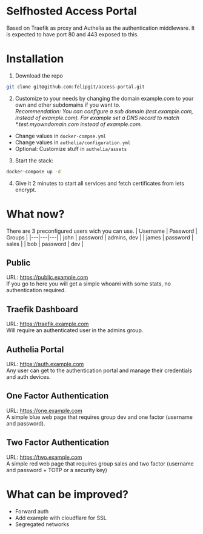 # Selfhosted Access Portal
Based on Traefik as proxy and Authelia as the authentication middleware. It is expected to have port 80 and 443 exposed to this.
# Installation
1. Download the repo
```bash
git clone git@github.com:felipgit/access-portal.git
```
2. Customize to your needs by changing the domain example.com to your own and other subdomains if you want to.  
_Recommendation: You can configure a sub domain (test.example.com, instead of example.com). For example set a DNS record to match *.test.myowndomain.com instead of example.com._  
- Change values in `docker-compse.yml`
- Change values in `authelia/configuration.yml`
- Optional: Customize stuff in `authelia/assets`

3. Start the stack:
```bash
docker-compose up -d
```
4. Give it 2 minutes to start all services and fetch certificates from lets encrypt.
# What now?
There are 3 preconfigured users wich you can use.
| Username | Password | Groups |
|---|---|---|
| john | password | admins, dev |
| james | password | sales |
| bob | password | dev |
## Public
URL: https://public.example.com  
If you go to here you will get a simple whoami with some stats, no authentication required.
## Traefik Dashboard
URL: https://traefik.example.com  
Will require an authenticated user in the admins group.
## Authelia Portal
URL: https://auth.example.com  
Any user can get to the authentication portal and manage their credentials and auth devices.
## One Factor Authentication
URL: https://one.example.com  
A simple blue web page that requires group dev and one factor (username and password).
## Two Factor Authentication
URL: https://two.example.com  
A simple red web page that requires group sales and two factor (username and password + TOTP or a security key)
# What can be improved?
- Forward auth
- Add example with cloudflare for SSL
- Segregated networks
